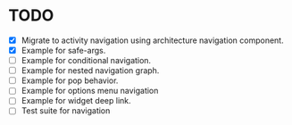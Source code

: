 # TODO

- [x] Migrate to activity navigation using architecture navigation component.
- [x] Example for safe-args.
- [ ] Example for conditional navigation.
- [ ] Example for nested navigation graph.
- [ ] Example for pop behavior.
- [ ] Example for options menu navigation
- [ ] Example for widget deep link.
- [ ] Test suite for navigation
